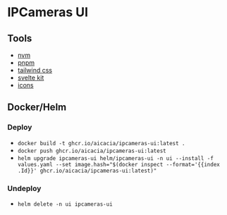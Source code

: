 # IPCameras UI

## Tools

- [nvm](https://github.com/nvm-sh/nvm#installing-and-updating)
- [pnpm](https://pnpm.io/installation)
- [tailwind css](https://tailwindcss.com/docs)
- [svelte kit](https://kit.svelte.dev/docs)
- [icons](https://lucide.dev/icons/)

## Docker/Helm

### Deploy

- `docker build -t ghcr.io/aicacia/ipcameras-ui:latest .`
- `docker push ghcr.io/aicacia/ipcameras-ui:latest`
- `helm upgrade ipcameras-ui helm/ipcameras-ui -n ui --install -f values.yaml --set image.hash="$(docker inspect --format='{{index .Id}}' ghcr.io/aicacia/ipcameras-ui:latest)"`

### Undeploy

- `helm delete -n ui ipcameras-ui`
